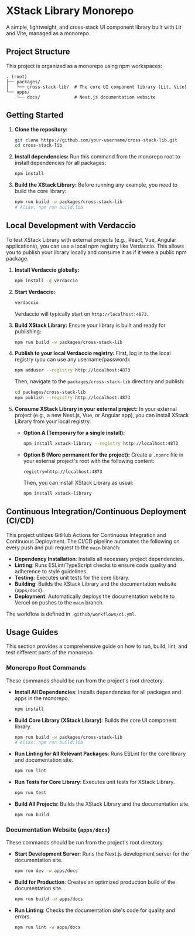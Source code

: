 # XStack Library Monorepo

A simple, lightweight, and cross-stack UI component library built with Lit and Vite, managed as a monorepo.

## Project Structure

This project is organized as a monorepo using npm workspaces:

```
. (root)
├── packages/
│   └── cross-stack-lib/  # The core UI component library (Lit, Vite)
└── apps/
    └── docs/             # Next.js documentation website
```

## Getting Started

1.  **Clone the repository:**
    ```bash
    git clone https://github.com/your-username/cross-stack-lib.git
    cd cross-stack-lib
    ```

2.  **Install dependencies:**
    Run this command from the monorepo root to install dependencies for all packages:
    ```bash
    npm install
    ```

3.  **Build the XStack Library:**
    Before running any example, you need to build the core library:
    ```bash
    npm run build -w packages/cross-stack-lib
    # Alias: npm run build:lib
    ```

## Local Development with Verdaccio

To test XStack Library with external projects (e.g., React, Vue, Angular applications), you can use a local npm registry like Verdaccio. This allows you to publish your library locally and consume it as if it were a public npm package.

1.  **Install Verdaccio globally:**
    ```bash
    npm install -g verdaccio
    ```

2.  **Start Verdaccio:**
    ```bash
    verdaccio
    ```
    Verdaccio will typically start on `http://localhost:4873`.

3.  **Build XStack Library:**
    Ensure your library is built and ready for publishing:
    ```bash
    npm run build -w packages/cross-stack-lib
    ```

4.  **Publish to your local Verdaccio registry:**
    First, log in to the local registry (you can use any username/password):
    ```bash
    npm adduser --registry http://localhost:4873
    ```
    Then, navigate to the `packages/cross-stack-lib` directory and publish:
    ```bash
    cd packages/cross-stack-lib
    npm publish --registry http://localhost:4873
    ```

5.  **Consume XStack Library in your external project:**
    In your external project (e.g., a new Next.js, Vue, or Angular app), you can install XStack Library from your local registry.

    *   **Option A (Temporary for a single install):**
        ```bash
        npm install xstack-library --registry http://localhost:4873
        ```
    *   **Option B (More permanent for the project):**
        Create a `.npmrc` file in your external project's root with the following content:
        ```
        registry=http://localhost:4873
        ```
        Then, you can install XStack Library as usual:
        ```bash
        npm install xstack-library
        ```

## Continuous Integration/Continuous Deployment (CI/CD)

This project utilizes GitHub Actions for Continuous Integration and Continuous Deployment. The CI/CD pipeline automates the following on every push and pull request to the `main` branch:

- **Dependency Installation**: Installs all necessary project dependencies.
- **Linting**: Runs ESLint/TypeScript checks to ensure code quality and adherence to style guidelines.
- **Testing**: Executes unit tests for the core library.
- **Building**: Builds the XStack Library and the documentation website (`apps/docs`).
- **Deployment**: Automatically deploys the documentation website to Vercel on pushes to the `main` branch.

The workflow is defined in `.github/workflows/ci.yml`.

## Usage Guides

This section provides a comprehensive guide on how to run, build, lint, and test different parts of the monorepo.

### Monorepo Root Commands

These commands should be run from the project's root directory.

*   **Install All Dependencies**: Installs dependencies for all packages and apps in the monorepo.
    ```bash
    npm install
    ```
*   **Build Core Library (XStack Library)**: Builds the core UI component library.
    ```bash
    npm run build -w packages/cross-stack-lib
    # Alias: npm run build:lib
    ```
*   **Run Linting for All Relevant Packages**: Runs ESLint for the core library and documentation site.
    ```bash
    npm run lint
    ```
*   **Run Tests for Core Library**: Executes unit tests for XStack Library.
    ```bash
    npm run test
    ```
*   **Build All Projects**: Builds the XStack Library and the documentation site.
    ```bash
    npm run build
    ```

### Documentation Website (`apps/docs`)

These commands should be run from the project's root directory.

*   **Start Development Server**: Runs the Next.js development server for the documentation site.
    ```bash
    npm run dev -w apps/docs
    ```
*   **Build for Production**: Creates an optimized production build of the documentation site.
    ```bash
    npm run build -w apps/docs
    ```
*   **Run Linting**: Checks the documentation site's code for quality and errors.
    ```bash
    npm run lint -w apps/docs
    ```

